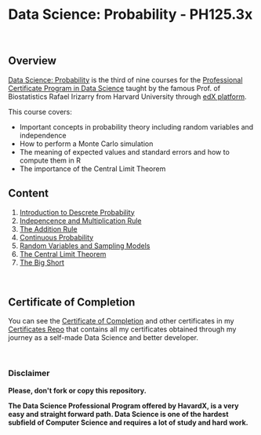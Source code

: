 # Data Science: Probability - PH125.3x

<br/>

## Overview
[Data Science: Probability](https://www.edx.org/course/r-probability-2) is the third of nine courses for the [Professional Certificate Program in Data Science](https://www.edx.org/professional-certificate/harvardx-data-science) taught by the famous Prof. of Biostatistics Rafael Irizarry from Harvard University through [edX platform](https://www.edx.org).

This course covers:

- Important concepts in probability theory including random variables and independence
- How to perform a Monte Carlo simulation
- The meaning of expected values and standard errors and how to compute them in R
- The importance of the Central Limit Theorem

## Content

1) [Introduction to Descrete Probability](./01%20-%20Introduction%20to%20Discrete%20Probability)
2) [Indepencence and Multiplication Rule](./02%20-%20Indepencence%20and%20Multiplication%20Rule)
3) [The Addition Rule](./03%20-%20The%20Addition%20Rule)
4) [Continuous Probability](./04%20-%20Continuous%20Probability)
5) [Random Variables and Sampling Models](./05%20-%20Random%20Variables%20and%20Sampling%20Modelss)
6) [The Central Limit Theorem](./06%20-%20The%20Central%20Limit%20Theorem)
7) [The Big Short](./07%20-%20The%20Big%20Short)

<br/>

## Certificate of Completion
You can see the [Certificate of Completion](https://github.com/AlessandroCorradini/Certificates/blob/master/Edx%20-%20Harvard%20University%20-%20PH125.3x%20Data%20Science%20Probability.pdf) and other certificates in my [Certificates Repo](https://github.com/AlessandroCorradini/Certificates) that contains all my certificates obtained through my journey as a self-made Data Science and better developer.

<br/>

### Disclaimer
**Please, don't fork or copy this repository.**

**The Data Science Professional Program offered by HavardX, is a very easy and straight forward path. Data Science is one of the hardest subfield of Computer Science and requires a lot of study and hard work.**
